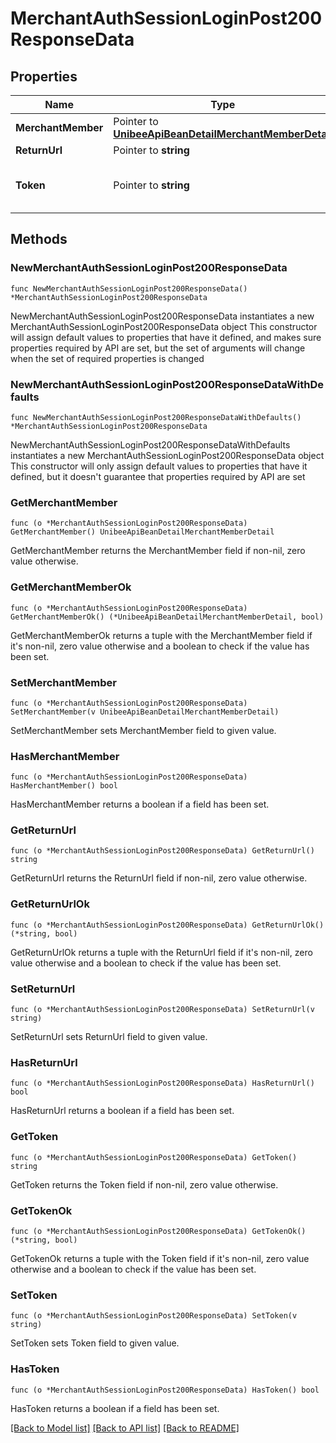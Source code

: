 # MerchantAuthSessionLoginPost200ResponseData

## Properties

Name | Type | Description | Notes
------------ | ------------- | ------------- | -------------
**MerchantMember** | Pointer to [**UnibeeApiBeanDetailMerchantMemberDetail**](UnibeeApiBeanDetailMerchantMemberDetail.md) |  | [optional] 
**ReturnUrl** | Pointer to **string** | Return URL | [optional] 
**Token** | Pointer to **string** | Access token of admin portal | [optional] 

## Methods

### NewMerchantAuthSessionLoginPost200ResponseData

`func NewMerchantAuthSessionLoginPost200ResponseData() *MerchantAuthSessionLoginPost200ResponseData`

NewMerchantAuthSessionLoginPost200ResponseData instantiates a new MerchantAuthSessionLoginPost200ResponseData object
This constructor will assign default values to properties that have it defined,
and makes sure properties required by API are set, but the set of arguments
will change when the set of required properties is changed

### NewMerchantAuthSessionLoginPost200ResponseDataWithDefaults

`func NewMerchantAuthSessionLoginPost200ResponseDataWithDefaults() *MerchantAuthSessionLoginPost200ResponseData`

NewMerchantAuthSessionLoginPost200ResponseDataWithDefaults instantiates a new MerchantAuthSessionLoginPost200ResponseData object
This constructor will only assign default values to properties that have it defined,
but it doesn't guarantee that properties required by API are set

### GetMerchantMember

`func (o *MerchantAuthSessionLoginPost200ResponseData) GetMerchantMember() UnibeeApiBeanDetailMerchantMemberDetail`

GetMerchantMember returns the MerchantMember field if non-nil, zero value otherwise.

### GetMerchantMemberOk

`func (o *MerchantAuthSessionLoginPost200ResponseData) GetMerchantMemberOk() (*UnibeeApiBeanDetailMerchantMemberDetail, bool)`

GetMerchantMemberOk returns a tuple with the MerchantMember field if it's non-nil, zero value otherwise
and a boolean to check if the value has been set.

### SetMerchantMember

`func (o *MerchantAuthSessionLoginPost200ResponseData) SetMerchantMember(v UnibeeApiBeanDetailMerchantMemberDetail)`

SetMerchantMember sets MerchantMember field to given value.

### HasMerchantMember

`func (o *MerchantAuthSessionLoginPost200ResponseData) HasMerchantMember() bool`

HasMerchantMember returns a boolean if a field has been set.

### GetReturnUrl

`func (o *MerchantAuthSessionLoginPost200ResponseData) GetReturnUrl() string`

GetReturnUrl returns the ReturnUrl field if non-nil, zero value otherwise.

### GetReturnUrlOk

`func (o *MerchantAuthSessionLoginPost200ResponseData) GetReturnUrlOk() (*string, bool)`

GetReturnUrlOk returns a tuple with the ReturnUrl field if it's non-nil, zero value otherwise
and a boolean to check if the value has been set.

### SetReturnUrl

`func (o *MerchantAuthSessionLoginPost200ResponseData) SetReturnUrl(v string)`

SetReturnUrl sets ReturnUrl field to given value.

### HasReturnUrl

`func (o *MerchantAuthSessionLoginPost200ResponseData) HasReturnUrl() bool`

HasReturnUrl returns a boolean if a field has been set.

### GetToken

`func (o *MerchantAuthSessionLoginPost200ResponseData) GetToken() string`

GetToken returns the Token field if non-nil, zero value otherwise.

### GetTokenOk

`func (o *MerchantAuthSessionLoginPost200ResponseData) GetTokenOk() (*string, bool)`

GetTokenOk returns a tuple with the Token field if it's non-nil, zero value otherwise
and a boolean to check if the value has been set.

### SetToken

`func (o *MerchantAuthSessionLoginPost200ResponseData) SetToken(v string)`

SetToken sets Token field to given value.

### HasToken

`func (o *MerchantAuthSessionLoginPost200ResponseData) HasToken() bool`

HasToken returns a boolean if a field has been set.


[[Back to Model list]](../README.md#documentation-for-models) [[Back to API list]](../README.md#documentation-for-api-endpoints) [[Back to README]](../README.md)


